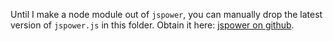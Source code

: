 Until I make a node module out of `jspower`, you can manually drop the latest version of `jspower.js` in this folder. Obtain it here: [jspower on github](https://github.com/richarddmorey/jspower/tree/master/dist).